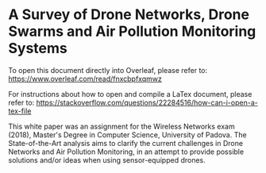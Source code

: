# A Survey of Drone Networks, Drone Swarms and Air Pollution Monitoring Systems

To open this document directly into Overleaf, please refer to:
https://www.overleaf.com/read/fnxcbpfxqmwz

For instructions about how to open and compile a LaTex document, please refer to: https://stackoverflow.com/questions/22284516/how-can-i-open-a-tex-file

This white paper was an assignment for the Wireless Networks exam (2018), Master's Degree in Computer Science, University of Padova. The State-of-the-Art analysis aims to clarify the current challenges in Drone Networks and Air Pollution Monitoring, in an attempt to provide possible solutions and/or ideas when using sensor-equipped drones.
